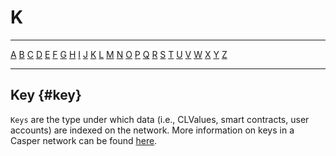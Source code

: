 # K

---

[A](/concepts/glossary/A.md) [B](/concepts/glossary/B.md) [C](/concepts/glossary/C.md) [D](/concepts/glossary/D.md) [E](/concepts/glossary/E.md) [F](/concepts/glossary/F.md) [G](/concepts/glossary/G.md) [H](/concepts/glossary/H.md) [I](/concepts/glossary/I.md) [J](/concepts/glossary/J.md) [K](/concepts/glossary/K.md) [L](/concepts/glossary/L.md) [M](/concepts/glossary/M.md) [N](/concepts/glossary/N.md) [O](/concepts/glossary/O.md) [P](/concepts/glossary/P.md) [Q](/concepts/glossary/Q.md) [R](/concepts/glossary/R.md) [S](/concepts/glossary/S.md) [T](/concepts/glossary/T.md) [U](/concepts/glossary/U.md) [V](/concepts/glossary/V.md) [W](/concepts/glossary/W.md) [X](/concepts/glossary/X.md) [Y](/concepts/glossary/Y.md) [Z](/concepts/glossary/Z.md)

---

## Key {#key}

`Keys` are the type under which data (i.e., CLValues, smart contracts, user accounts) are indexed on the network. More information on keys in a Casper network can be found [here](/concepts/accounts-and-keys.md).
